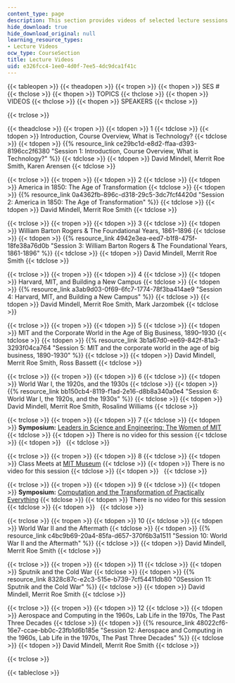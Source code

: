 ```yaml
---
content_type: page
description: This section provides videos of selected lecture sessions of the course.
hide_download: true
hide_download_original: null
learning_resource_types:
- Lecture Videos
ocw_type: CourseSection
title: Lecture Videos
uid: e326fcc4-1ee0-4d0f-7ee5-4dc9dca1f41c
---
```


{{< tableopen >}}
{{< theadopen >}}
{{< tropen >}}
{{< thopen >}}
SES #
{{< thclose >}}
{{< thopen >}}
TOPICS
{{< thclose >}}
{{< thopen >}}
VIDEOS
{{< thclose >}}
{{< thopen >}}
SPEAKERS
{{< thclose >}}

{{< trclose >}}

{{< theadclose >}}
{{< tropen >}}
{{< tdopen >}}
1
{{< tdclose >}}
{{< tdopen >}}
Introduction, Course Overview, What is Technology?
{{< tdclose >}}
{{< tdopen >}}
{{% resource_link ce29bc1d-e8d2-ffaa-d393-8196cc2f6380 "Session 1: Introduction, Course Overview, What is Technology?" %}}
{{< tdclose >}}
{{< tdopen >}}
David Mindell, Merrit Roe Smith, Karen Arensen
{{< tdclose >}}

{{< trclose >}}
{{< tropen >}}
{{< tdopen >}}
2
{{< tdclose >}}
{{< tdopen >}}
America in 1850: The Age of Transformation
{{< tdclose >}}
{{< tdopen >}}
{{% resource_link 0a4362fb-896c-d318-29c5-3dc7fcf4420d "Session 2: America in 1850: The Age of Transformation" %}}
{{< tdclose >}}
{{< tdopen >}}
David Mindell, Merrit Roe Smith
{{< tdclose >}}

{{< trclose >}}
{{< tropen >}}
{{< tdopen >}}
3
{{< tdclose >}}
{{< tdopen >}}
William Barton Rogers & The Foundational Years, 1861–1896
{{< tdclose >}}
{{< tdopen >}}
{{% resource_link 4942e3ea-eed7-b1f8-475f-18fe38a76d0b "Session 3: William Barton Rogers & The Foundational Years, 1861-1896" %}}
{{< tdclose >}}
{{< tdopen >}}
David Mindell, Merrit Roe Smith
{{< tdclose >}}

{{< trclose >}}
{{< tropen >}}
{{< tdopen >}}
4
{{< tdclose >}}
{{< tdopen >}}
Harvard, MIT, and Building a New Campus
{{< tdclose >}}
{{< tdopen >}}
{{% resource_link a3ab9d03-0f69-6fc7-1774-78f3ba414ae9 "Session 4: Harvard, MIT, and Building a New Campus" %}}
{{< tdclose >}}
{{< tdopen >}}
David Mindell, Merrit Roe Smith, Mark Jarzombek
{{< tdclose >}}

{{< trclose >}}
{{< tropen >}}
{{< tdopen >}}
5
{{< tdclose >}}
{{< tdopen >}}
MIT and the Corporate World in the Age of Big Business, 1890–1930
{{< tdclose >}}
{{< tdopen >}}
{{% resource_link 3b1a67d0-ee69-842f-81a3-3293f04ca764 "Session 5: MIT and the corporate world in the age of big business, 1890-1930" %}}
{{< tdclose >}}
{{< tdopen >}}
David Mindell, Merrit Roe Smith, Ross Bassett
{{< tdclose >}}

{{< trclose >}}
{{< tropen >}}
{{< tdopen >}}
6
{{< tdclose >}}
{{< tdopen >}}
World War I, the 1920s, and the 1930s
{{< tdclose >}}
{{< tdopen >}}
{{% resource_link bb150cb4-8119-f1ad-2e16-d8b8a340a0e4 "Session 6: World War I, the 1920s, and the 1930s" %}}
{{< tdclose >}}
{{< tdopen >}}
David Mindell, Merrit Roe Smith, Rosalind Williams
{{< tdclose >}}

{{< trclose >}}
{{< tropen >}}
{{< tdopen >}}
7
{{< tdclose >}}
{{< tdopen >}}
**Symposium:** [Leaders in Science and Engineering: The Women of MIT](http://mit150.mit.edu/symposia/leaders-science-engineering.html)
{{< tdclose >}}
{{< tdopen >}}
There is no video for this session
{{< tdclose >}}
{{< tdopen >}}
 
{{< tdclose >}}

{{< trclose >}}
{{< tropen >}}
{{< tdopen >}}
8
{{< tdclose >}}
{{< tdopen >}}
Class Meets at [MIT Museum](http://web.mit.edu/museum/)
{{< tdclose >}}
{{< tdopen >}}
There is no video for this session
{{< tdclose >}}
{{< tdopen >}}
 
{{< tdclose >}}

{{< trclose >}}
{{< tropen >}}
{{< tdopen >}}
9
{{< tdclose >}}
{{< tdopen >}}
**Symposium:** [Computation and the Transformation of Practically Everything](http://mit150.mit.edu/symposia/computation-transformation.html)
{{< tdclose >}}
{{< tdopen >}}
There is no video for this session
{{< tdclose >}}
{{< tdopen >}}
 
{{< tdclose >}}

{{< trclose >}}
{{< tropen >}}
{{< tdopen >}}
10
{{< tdclose >}}
{{< tdopen >}}
World War II and the Aftermath
{{< tdclose >}}
{{< tdopen >}}
{{% resource_link c4bc9b69-20a4-85fa-d657-370f6b3a1511 "Session 10: World War II and the Aftermath" %}}
{{< tdclose >}}
{{< tdopen >}}
David Mindell, Merrit Roe Smith
{{< tdclose >}}

{{< trclose >}}
{{< tropen >}}
{{< tdopen >}}
11
{{< tdclose >}}
{{< tdopen >}}
Sputnik and the Cold War
{{< tdclose >}}
{{< tdopen >}}
{{% resource_link 8328c87c-e2c3-515e-b739-7cf54411db80 "0Session 11: Sputnik and the Cold War" %}}
{{< tdclose >}}
{{< tdopen >}}
David Mindell, Merrit Roe Smith
{{< tdclose >}}

{{< trclose >}}
{{< tropen >}}
{{< tdopen >}}
12
{{< tdclose >}}
{{< tdopen >}}
Aerospace and Computing in the 1960s, Lab Life in the 1970s, The Past Three Decades
{{< tdclose >}}
{{< tdopen >}}
{{% resource_link 48022cf6-16e7-ccae-bb0c-23fb1d6b185e "Session 12: Aerospace and Computing in the 1960s, Lab Life in the 1970s, The Past Three Decades" %}}
{{< tdclose >}}
{{< tdopen >}}
David Mindell, Merrit Roe Smith
{{< tdclose >}}

{{< trclose >}}

{{< tableclose >}}